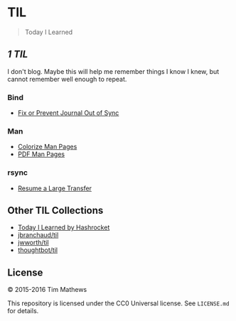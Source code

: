 # TIL
> Today I Learned

_1 TIL_
-------------

I don't blog. Maybe this will help me remember things I know I knew, but cannot
remember well enough to repeat.

### Bind
- [Fix or Prevent Journal Out of Sync](bind/fix-prevent-bind-journal-out-of-sync.md)

### Man
- [Colorize Man Pages](man/colorize-man-pages.md)
- [PDF Man Pages](man/pdf-man-pages.md)

### rsync
- [Resume a Large Transfer](rsync/resume-large-transfer.md)

## Other TIL Collections

* [Today I Learned by Hashrocket](https://til.hashrocket.com)
* [jbranchaud/til](https://github.com/jbranchaud/til)
* [jwworth/til](https://github.com/jwworth/til)
* [thoughtbot/til](https://github.com/thoughtbot/til)

## License

&copy; 2015-2016 Tim Mathews

This repository is licensed under the CC0 Universal license. See `LICENSE.md`
for details.
